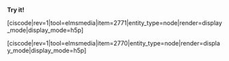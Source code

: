 **Try it!**


[ciscode|rev=1|tool=elmsmedia|item=2771|entity_type=node|render=display_mode|display_mode=h5p]

[ciscode|rev=1|tool=elmsmedia|item=2770|entity_type=node|render=display_mode|display_mode=h5p]

 